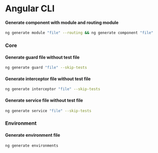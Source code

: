 # Angular CLI

#### Generate component with module and routing module
```bash
ng generate module "file" --routing && ng generate component "file"
```

### Core

#### Generate guard file without test file
```bash
ng generate guard "file" --skip-tests
```
#### Generate interceptor file without test file
```bash
ng generate interceptor "file" --skip-tests
```
#### Generate service file without test file
```bash
ng generate service "file" --skip-tests
```

### Environment
#### Generate environment file
```bash
ng generate environments
```